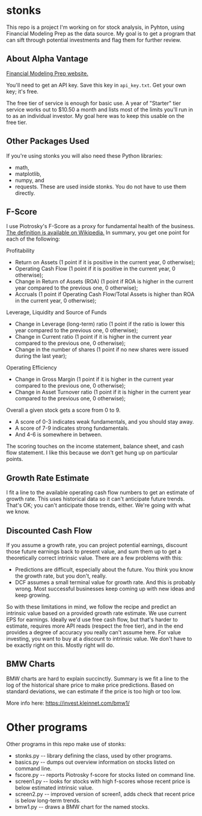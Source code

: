 # stonks

This repo is a project I'm working on for stock analysis, in Pyhton, using Financial Modeling Prep as the data source.  My goal is to get a program that can sift through potential investments and flag them for further review.

## About Alpha Vantage

[Financial Modeling Prep website.](https://site.financialmodelingprep.com/)

You'll need to get an API key.  Save this key in `api_key.txt`.  Get your own key; it's free.

The free tier of service is enough for basic use.  A year of "Starter" tier service works out to $10.50 a month and lists most of the limits you'll run in to as an individual investor.  My goal here was to keep this usable on the free tier.

## Other Packages Used

If you're using stonks you will also need these Python libraries:
* math,
* matplotlib,
* numpy, and
* requests.
These are used inside stonks.  You do not have to use them directly.

## F-Score

I use Piotrosky's F-Score as a proxy for fundamental health of the business.  [The definition is available on Wikipedia.](https://en.wikipedia.org/wiki/Piotroski_F-score)  In summary, you get one point for each of the following:

Profitability
*  Return on Assets (1 point if it is positive in the current year, 0 otherwise);
*  Operating Cash Flow (1 point if it is positive in the current year, 0 otherwise);
*  Change in Return of Assets (ROA) (1 point if ROA is higher in the current year compared to the previous one, 0 otherwise);
*  Accruals (1 point if Operating Cash Flow/Total Assets is higher than ROA in the current year, 0 otherwise);

Leverage, Liquidity and Source of Funds
* Change in Leverage (long-term) ratio (1 point if the ratio is lower this year compared to the previous one, 0 otherwise);
* Change in Current ratio (1 point if it is higher in the current year compared to the previous one, 0 otherwise);
* Change in the number of shares (1 point if no new shares were issued during the last year);

Operating Efficiency
* Change in Gross Margin (1 point if it is higher in the current year compared to the previous one, 0 otherwise);
* Change in Asset Turnover ratio (1 point if it is higher in the current year compared to the previous one, 0 otherwise);

Overall a given stock gets a score from 0 to 9.
* A score of 0-3 indicates weak fundamentals, and you should stay away.
* A score of 7-9 indicates strong fundamentals.
* And 4-6 is somewhere in between.

The scoring touches on the income statement, balance sheet, and cash flow statement.  I like this because we don't get hung up on particular points.

## Growth Rate Estimate

I fit a line to the available operating cash flow numbers to get an estimate of growth rate.  This uses historical data so it can't anticipate future trends.  That's OK; you can't anticipate those trends, either.  We're going with what we know.

## Discounted Cash Flow

If you assume a growth rate, you can project potential earnings, discount those future earnings back to present value, and sum them up to get a theoretically correct intrinsic value.  There are a few problems with this:
* Predictions are difficult, especially about the future.  You think you know the growth rate, but you don't, really.
* DCF assumes a small terminal value for growth rate.  And this is probably wrong.  Most successful businesses keep coming up with new ideas and keep growing.

So with these limitations in mind, we follow the recipe and predict an intrinsic value based on a provided growth rate estimate.  We use current EPS for earnings.  Ideally we'd use free cash flow, but that's harder to estimate, requires more API reads (respect the free tier), and in the end provides a degree of accuracy you really can't assume here.  For value investing, you want to buy at a discount to intrinsic value.  We don't have to be exactly right on this.  Mostly right will do.

## BMW Charts

BMW charts are hard to explain succinctly.  Summary is we fit a line to the log of the historical share price to make price predictions.  Based on standard deviations, we can estimate if the price is too high or too low.

More info here: https://invest.kleinnet.com/bmw1/


# Other programs

Other programs in this repo make use of stonks:
* stonks.py -- library defining the class, used by other programs.
* basics.py -- dumps out overview information on stocks listed on command line.
* fscore.py -- reports Piotrosky f-score for stocks listed on command line.
* screen1.py -- looks for stocks with high f-scores whose recent price is below estimated intrinsic value.
* screen2.py -- improved version of screen1, adds check that recent price is below long-term trends.
* bmw1.py -- draws a BMW chart for the named stocks.
